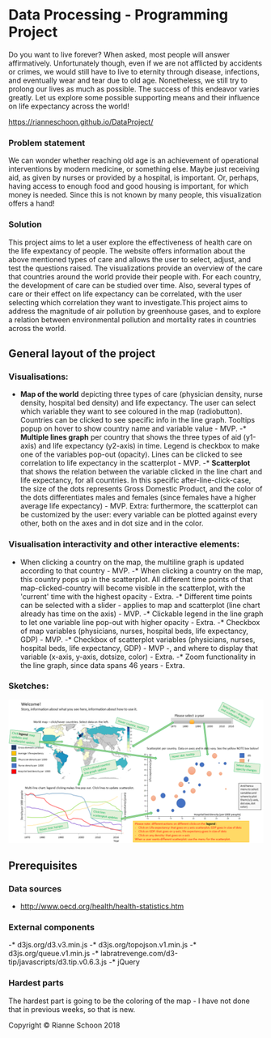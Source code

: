 # Data Processing - Programming Project

Do you want to live forever? When asked, most people will answer affirmatively. Unfortunately though, even if we are not afflicted by accidents or crimes, we would still have to live to eternity through disease, infections, and eventually wear and tear due to old age. Nonetheless, we still try to prolong our lives as much as possible. The success of this endeavor varies greatly. Let us explore some possible supporting means and their influence on life expectancy across the world!

https://rianneschoon.github.io/DataProject/

### Problem statement
We can wonder whether reaching old age is an achievement of operational interventions by modern medicine, or something else. Maybe just receiving aid, as given by nurses or provided by a hospital, is important. Or, perhaps, having access to enough food and good housing is important, for which money is needed. Since this is not known by many people, this visualization offers a hand!

### Solution
This project aims to let a user explore the effectiveness of health care on the life expextancy of people. The website offers information about the above mentioned types of care and allows the user to select, adjust, and test the questions raised. The visualizations provide an overview of the care that countries around the world provide their people with. For each country, the development of care can be studied over time. Also, several types of care or their effect on life expectancy can be correlated, with the user selecting which correlation they want to investigate.This project aims to address the magnitude of air pollution by greenhouse gases, and to explore a relation between environmental pollution and mortality rates in countries across the world.

## General layout of the project

### Visualisations:
* **Map of the world** depicting three types of care (physician density, nurse density, hospital bed density) and life expectancy. The user can select which variable they want to see coloured in the map (radiobutton). Countries can be clicked to see specific info in the line graph. Tooltips popup on hover to show country name and variable value - MVP.
-* **Multiple lines graph** per country that shows the three types of aid (y1-axis) and life expectancy (y2-axis) in time. Legend is checkbox to make one of the variables pop-out (opacity). Lines can be clicked to see correlation to life expectancy in the scatterplot - MVP.
-* **Scatterplot** that shows the relation between the variable clicked in the line chart and life expectancy, for all countries. In this specific after-line-click-case, the size of the dots represents Gross Domestic Product, and the color of the dots differentiates males and females (since females have a higher average life expectancy) - MVP. Extra: furthermore, the scatterplot can be customized by the user: every variable can be plotted against every other, both on the axes and in dot size and in the color.

### Visualisation interactivity and other interactive elements:
* When clicking a country on the map, the multiline graph is updated according to that country - MVP.
-* When clicking a country on the map, this country pops up in the scatterplot. All different time points of that map-clicked-country will become visible in the scatterplot, with the 'current' time with the highest opacity - Extra.
-* Different time points can be selected with a slider - applies to map and scatterplot (line chart already has time on the axis) - MVP.
-* Clickable legend in the line graph to let one variable line pop-out with higher opacity - Extra.
-* Checkbox of map variables (physicians, nurses, hospital beds, life expectancy, GDP) - MVP.
-* Checkbox of scatterplot variables (physicians, nurses, hospital beds, life expectancy, GDP) - MVP -, and where to display that variable (x-axis, y-axis, dotsize, color) - Extra.
-* Zoom functionality in the line graph, since data spans 46 years - Extra.

### Sketches:
![](doc/Dia1.PNG)

## Prerequisites

### Data sources
* http://www.oecd.org/health/health-statistics.htm

### External components
-* d3js.org/d3.v3.min.js
-* d3js.org/topojson.v1.min.js
-* d3js.org/queue.v1.min.js
-* labratrevenge.com/d3-tip/javascripts/d3.tip.v0.6.3.js
-* jQuery

### Hardest parts
The hardest part is going to be the coloring of the map - I have not done that in previous weeks, so that is new.

Copyright &copy; Rianne Schoon 2018

